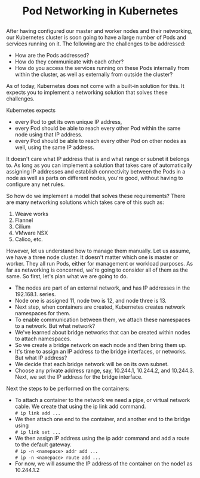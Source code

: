 # <p style="text-align: center;">Pod Networking in Kubernetes</p>

After having configured our master and worker nodes and their networking, our Kubernetes cluster is soon going to have a large number of Pods and services running on it.
The following are the challenges to be addressed:
+ How are the Pods addressed?
+ How do they communicate with each other?
+ How do you access the services running on these Pods internally from within the cluster, as well as externally from outside the cluster?

As of today, Kubernetes does not come with a built-in solution for this. It expects you to implement a networking solution that solves these challenges.

Kubernetes expects 
+ every Pod to get its own unique IP address,
+ every Pod should be able to reach every other Pod within the same node using that IP address.
+ every Pod should be able to reach every other Pod on other nodes as well, using the same IP address.

It doesn't care what IP address that is and what range or subnet it belongs to. As long as you can implement a solution that takes care of automatically assigning IP addresses
and establish connectivity between the Pods in a node as well as parts on different nodes, you're good, without having to configure any net rules.

So how do we implement a model that solves these requirements? There are many networking solutions which takes care of this such as:
1. Weave works
2. Flannel
3. Cilium
4. VMware NSX
5. Calico, etc.

However, let us understand how to manage them manually.
Let us assume, we have a three node cluster. It doesn't matter which one is master or worker.
They all run Pods, either for management or workload purposes. As far as networking is concerned, we're going to consider all of them as the same.
So first, let's plan what we are going to do.
+ The nodes are part of an external network, and has IP addresses in the 192.168.1. series.
+ Node one is assigned 11, node two is 12, and node three is 13.
+ Next step, when containers are created, Kubernetes creates network namespaces for them.
+ To enable communication between them, we attach these namespaces to a network. But what network?
+ We've learned about bridge networks that can be created within nodes to attach namespaces.
+ So we create a bridge network on each node and then bring them up.
+ It's time to assign an IP address to the bridge interfaces, or networks. But what IP address?
+ We decide that each bridge network will be on its own subnet.
+ Choose any private address range, say, 10.244.1, 10.244.2, and 10.244.3. Next, we set the IP address for the bridge interface.

Next the steps to be performed on the containers:
+ To attach a container to the network we need a pipe, or virtual network cable. We create that using the ip link add command.<br>
  ```# ip link add ...```
+ We then attach one end to the container, and another end to the bridge using<br>
 ```# ip link set ...```
+ We then assign IP address using the ip addr command and add a route to the default gateway.<br>
  ```# ip -n <namepace> addr add ...```<br>
  ```# ip -n <namepace> route add ...```
+ For now, we will assume the IP address of the container on the node1 as 10.244.1.2<br>

